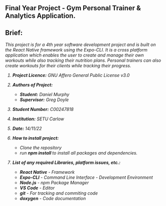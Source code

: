## Final Year Project - Gym Personal Trainer & Analytics Application.

## Brief: 
<i>This project is for a 4th year software development project and is built on the React Native framework using the Expo-CLI. It is a cross platform application which enables the user to create and manage their own workouts while also tracking their nutrition plans. Personal trainers can also create workouts for their clients while tracking their progress. 

1. <b>Project Licence:</b> <i>GNU Affero General Public License v3.0</i>	
2. <b>Authors of Project:</b>
	- <b>Student:</b> Daniel Murphy
	- <b>Supervisor:</b> Greg Doyle
3. <b>Student Number:</b> C00247818
4. <b>Institution:</b> SETU Carlow
5. <b>Date:</b> 14/11/22<br>

6. <b>How to install project:</b>
	- Clone the repository
	- run <b>npm install </b>to install all packages and dependencies.
	
7. <b>List of any required Libraries, platform issues, etc.:</b>
	- <b>React Native</b> - Framework
    - <b>Expo-CLI</b> - Command Line Interface - Development Environment
	- <b>Node.js</b> - npm Package Manager
	- <b>VS Code</b> - Editor
	- <b>git</b> - For tracking and commiting code
	- <b>doxygen</b> - Code documentation
	


